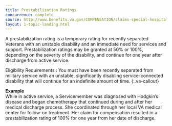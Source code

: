 ```yaml
---
title: Prestabilization Ratings
concurrence: complete
source: http://www.benefits.va.gov/COMPENSATION/claims-special-hospital_treatment.asp
layout: 1-topic-landing.html
---
```


A prestabilization rating is a temporary rating for recently separated Veterans with an unstable disability and an immediate need for services and support. Prestabilization ratings may be granted at 50% or 100%, depending on the severity of the disability, and continue for one year after discharge from active service.

Eligibility Requirements
: You must have been recently separated from military service with an unstable, significantly disabling service-connected disability that will continue for an indefinite amount of time.
{:.va-callout}

**Example**<br>
While in active service, a Servicemember was diagnosed with Hodgkin’s disease and began chemotherapy that continued during and after her medical discharge process. She coordinated through her local VA medical center for follow-on treatment. Her claim for compensation resulted in a prestabilization rating of 100% for one year from her date of discharge.

